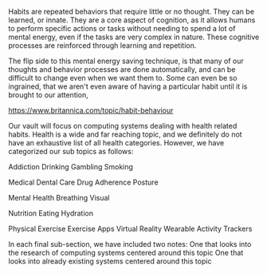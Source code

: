 
Habits are repeated behaviors that require little or no thought. They can be learned, or innate. They are a core aspect of cognition, as it allows humans to perform specific actions or tasks without needing to spend a lot of mental energy, even if the tasks are very complex in nature. 
These cognitive processes are reinforced through learning and repetition.

The flip side to this mental energy saving technique, is that many of our thoughts and behavior processes are done automatically, and can be difficult to change even when we want them to. Some can even be so ingrained, that we aren't even aware of having a particular habit until it is brought to our attention,

https://www.britannica.com/topic/habit-behaviour


Our vault will focus on computing systems dealing with health related habits. Health is a wide and far reaching topic, and we definitely do not have an exhaustive list of all health categories. However, we have categorized our sub topics as follows: 

Addiction
	Drinking
	Gambling
	Smoking
	
Medical
	Dental Care
	Drug Adherence
	Posture

Mental Health
	Breathing
	Visual
	
Nutrition
	Eating
	Hydration

Physical Exercise
	Exercise Apps
	Virtual Reality
	Wearable Activity Trackers




In each final sub-section, we have included two notes: 
	One that looks into the research of computing systems centered around this topic
	One that looks into already existing systems centered around this topic



